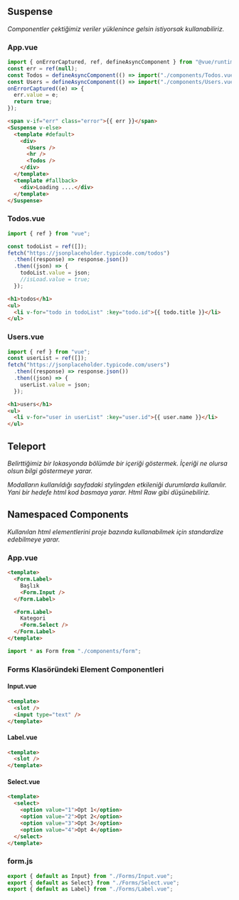 ## Suspense

_Componentler çektiğimiz veriler yüklenince gelsin istiyorsak kullanabiliriz._

### App.vue

```js
import { onErrorCaptured, ref, defineAsyncComponent } from "@vue/runtime-core";
const err = ref(null);
const Todos = defineAsyncComponent(() => import("./components/Todos.vue"));
const Users = defineAsyncComponent(() => import("./components/Users.vue"));
onErrorCaptured((e) => {
  err.value = e;
  return true;
});
```

```html
<span v-if="err" class="error">{{ err }}</span>
<Suspense v-else>
  <template #default>
    <div>
      <Users />
      <hr />
      <Todos />
    </div>
  </template>
  <template #fallback>
    <div>Loading ....</div>
  </template>
</Suspense>
```

### Todos.vue

```js
import { ref } from "vue";

const todoList = ref([]);
fetch("https://jsonplaceholder.typicode.com/todos")
  .then((response) => response.json())
  .then((json) => {
    todoList.value = json;
    //isLoad.value = true;
  });
```

```html
<h1>todos</h1>
<ul>
  <li v-for="todo in todoList" :key="todo.id">{{ todo.title }}</li>
</ul>
```

### Users.vue

```js
import { ref } from "vue";
const userList = ref([]);
fetch("https://jsonplaceholder.typicode.com/users")
  .then((response) => response.json())
  .then((json) => {
    userList.value = json;
  });
```

```html
<h1>users</h1>
<ul>
  <li v-for="user in userList" :key="user.id">{{ user.name }}</li>
</ul>
```

## Teleport

_Belirttiğimiz bir lokasyonda bölümde bir içeriği göstermek. İçeriği ne olursa olsun bilgi göstermeye yarar._

_Modalların kullanıldığı sayfadaki stylingden etkileniği durumlarda kullanılır._
_Yani bir hedefe html kod basmaya yarar. Html Raw gibi düşünebiliriz._

## Namespaced Components

_Kullanılan html elementlerini proje bazında kullanabilmek için standardize edebilmeye yarar._

### App.vue

```html
<template>
  <Form.Label>
    Başlık
    <Form.Input />
  </Form.Label>

  <Form.Label>
    Kategori
    <Form.Select />
  </Form.Label>
</template>
```

```js
import * as Form from "./components/form";
```

### Forms Klasöründeki Element Componentleri

#### Input.vue

```html
<template>
  <slot />
  <input type="text" />
</template>
```

#### Label.vue

```html
<template>
  <slot />
</template>
```

#### Select.vue

```html
<template>
  <select>
    <option value="1">Opt 1</option>
    <option value="2">Opt 2</option>
    <option value="3">Opt 3</option>
    <option value="4">Opt 4</option>
  </select>
</template>
```

### form.js
````js
export { default as Input} from "./Forms/Input.vue";
export { default as Select} from "./Forms/Select.vue";
export { default as Label} from "./Forms/Label.vue";
````
